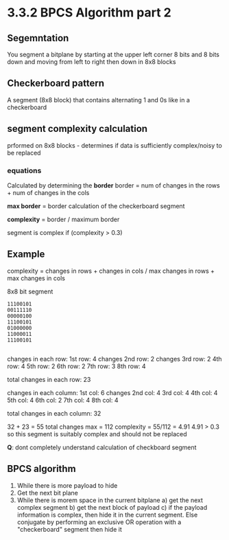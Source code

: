 # 3.3.2 BPCS Algorithm part 2

## Segemntation 
You segment a bitplane by starting at the upper left corner 8 bits and 8 bits down and moving from left to right then down in 8x8 blocks 

## Checkerboard pattern 
A segment (8x8 block) that contains alternating 1 and 0s like in a checkerboard 

## segment complexity calculation 
prformed on 8x8 blocks - determines if data is sufficiently complex/noisy to be replaced 

### equations 
Calculated by determining the **border** 
border = num of changes in the rows + num of changes in the cols 

**max border** = border calculation of the checkerboard segment 

**complexity** = border / maximum border 

segment is complex if (complexity > 0.3)

## Example 
complexity = changes in rows + changes in cols / max changes in rows + max changes in cols

8x8 bit segment
```
11100101
00111110
00000100
11100101
01000000
11000011
11100101
 
```

changes in each row: 
1st row: 4 changes 
2nd row: 2 changes
3rd row: 2 
4th row: 4 
5th row: 2 
6th row: 2
7th row: 3
8th row: 4

total changes in each row: 23 

changes in each column: 
1st col: 6 changes 
2nd col: 4 
3rd col: 4 
4th col: 4
5th col: 4
6th col: 2
7th col: 4
8th col: 4

total changes in each column: 32

32 + 23 = 55 total changes
max = 112
complexity = 55/112 = 4.91
4.91 > 0.3 so this segment is suitably complex and should not be replaced

**Q**: dont completely understand calculation of checkboard segment

## BPCS algorithm 
1. While there is more payload to hide
2. Get the next bit plane
3. While there is morem space in the current bitplane 
  a) get the next complex segment 
  b) get the next block of payload 
  c) if the payload information is complex, then hide it in the current segment. Else conjugate by performing an exclusive OR operation with a "checkerboard" segment then hide it 
